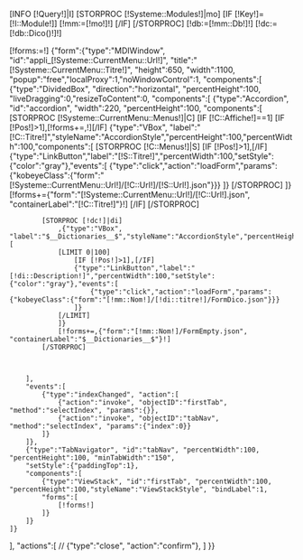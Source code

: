 [INFO [!Query!]|I]
[STORPROC [!Systeme::Modules!]|mo]
	[IF [!Key!]=[!I::Module!]]
		[!mm:=[!mo!]!]
	[/IF]
[/STORPROC]
[!db:=[!mm::Db!]!]
[!dc:=[!db::Dico()!]!]

[!forms:=!]
{"form":{"type":"MDIWindow", "id":"appli_[!Systeme::CurrentMenu::Url!]", "title":"[!Systeme::CurrentMenu::Titre!]", 
"height":650, "width":1100, "popup":"free","localProxy":1,"noWindowControl":1,
"components":[
	{"type":"DividedBox", "direction":"horizontal", "percentHeight":100, "liveDragging":0,"resizeToContent":0,
	"components":[
		{"type":"Accordion", "id":"accordion", "width":220, "percentHeight":100,
		"components":[
			[STORPROC [!Systeme::CurrentMenu::Menus!]|C]
				[IF [!C::Affiche!]==1]
					[IF [!Pos!]>1],[!forms+=,!][/IF]
					{"type":"VBox", "label":"[!C::Titre!]","styleName":"AccordionStyle","percentHeight":100,"percentWidth":100,"components":[
						[STORPROC [!C::Menus!]|S]
							[IF [!Pos!]>1],[/IF]
							{"type":"LinkButton","label":"[!S::Titre!]","percentWidth":100,"setStyle":{"color":"gray"},"events":[
								{"type":"click","action":"loadForm","params":{"kobeyeClass":{"form":"[!Systeme::CurrentMenu::Url!]/[!C::Url!]/[!S::Url!].json"}}}
							]}
						[/STORPROC]
					]}
					[!forms+={"form":"[!Systeme::CurrentMenu::Url!]/[!C::Url!].json", "containerLabel":"[!C::Titre!]"}!]
				[/IF]
			[/STORPROC]
			
			[STORPROC [!dc!]|di]
				,{"type":"VBox", "label":"$__Dictionaries__$","styleName":"AccordionStyle","percentHeight":100,"percentWidth":100,"components":[
				[LIMIT 0|100]
					[IF [!Pos!]>1],[/IF]
					{"type":"LinkButton","label":"[!di::Description!]","percentWidth":100,"setStyle":{"color":"gray"},"events":[
						{"type":"click","action":"loadForm","params":{"kobeyeClass":{"form":"[!mm::Nom!]/[!di::titre!]/FormDico.json"}}}
					]}
				[/LIMIT]
				]}			
				[!forms+=,{"form":"[!mm::Nom!]/FormEmpty.json", "containerLabel":"$__Dictionaries__$"}!]
			[/STORPROC]
			
			
			
		],
		"events":[
			{"type":"indexChanged", "action":[
				{"action":"invoke", "objectID":"firstTab", "method":"selectIndex", "params":{}},
				{"action":"invoke", "objectID":"tabNav", "method":"selectIndex", "params":{"index":0}}
			]}
		]},
		{"type":"TabNavigator", "id":"tabNav", "percentWidth":100, "percentHeight":100, "minTabWidth":"150",
		"setStyle":{"paddingTop":1},
		"components":[
			{"type":"ViewStack", "id":"firstTab", "percentWidth":100, "percentHeight":100,"styleName":"ViewStackStyle", "bindLabel":1,
			"forms":[
				[!forms!]
			]}
		]}
	]}
],
"actions":[
//	{"type":"close", "action":"confirm"},
]
}}
